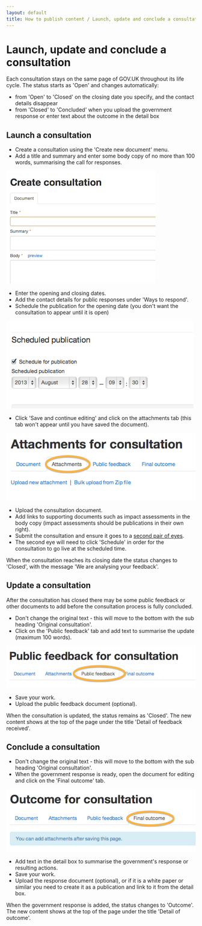 ```yaml
---
layout: default
title: How to publish content / Launch, update and conclude a consultation
---
```


# Launch, update and conclude a consultation

Each consultation stays on the same page of GOV.UK throughout its life cycle. The status starts as 'Open' and changes automatically:

* from 'Open' to 'Closed' on the closing date you specify, and the contact details disappear
* from 'Closed' to 'Concluded' when you upload the government response or enter text about the outcome in the detail box


## Launch a consultation

* Create a consultation using the 'Create new document' menu.
* Add a title and summary and enter some body copy of no more than 100 words, summarising the call for responses. 

![Create consultation 1](create-consultation-1.png)

* Enter the opening and closing dates.
* Add the contact details for public responses under 'Ways to respond'.
* Schedule the publication for the opening date (you don't want the consultation to appear until it is open)

![Create consultation 2](create-consultation-2.png)

* Click 'Save and continue editing' and click on the attachments tab (this tab won't appear until you have saved the document).

![Create consultation 5](create-consultation-5.png)

* Upload the consultation document.
* Add links to supporting documents such as impact assessments in the body copy (impact assessments should be publications in their own right).
* Submit the consultation and ensure it goes to a [second pair of eyes](https://github.com/alphagov/inside-government-admin-guide/blob/gh-pages/creating-documents/launch-consultations.md).
* The second eye will need to click 'Schedule' in order for the consultation to go live at the scheduled time.

When the consultation reaches its closing date the status changes to 'Closed', with the message 'We are analysing your feedback'.

## Update a consultation

After the consultation has closed there may be some public feedback or other documents to add before the consultation process is fully concluded. 

* Don't change the original text - this will move to the bottom with the sub heading 'Original consultation'.
* Click on the 'Public feedback' tab and add text to summarise the update (maximum 100 words).

![Create consultation 3](create-consultation-3.png)

* Save your work.
* Upload the public feedback document (optional).

When the consultation is updated, the status remains as 'Closed'. The new content shows at the top of the page under the title 'Detail of feedback received'.


## Conclude a consultation

* Don't change the original text - this will move to the bottom with the sub heading 'Original consultation'.
* When the government response is ready, open the document for editing and click on the 'Final outcome' tab.

![Create consultation 4](create-consultation-4.png)

* Add text in the detail box to summarise the government's response or resulting actions.
* Save your work.
* Upload the response document (optional), or if it is a white paper or similar you need to create it as a publication and link to it from the detail box.

When the government response is added, the status changes to 'Outcome'. The new content shows at the top of the page under the title 'Detail of outcome'.

